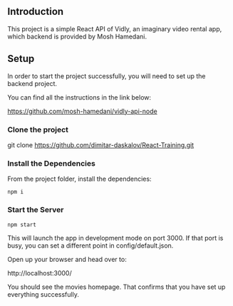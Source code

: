 ## Introduction

This project is a simple React API of Vidly, an imaginary video rental app, which backend is provided by Mosh Hamedani.

## Setup

In order to start the project successfully, you will need to set up the backend project.

You can find all the instructions in the link below:

https://github.com/mosh-hamedani/vidly-api-node


### Clone the project

git clone https://github.com/dimitar-daskalov/React-Training.git


### Install the Dependencies

From the project folder, install the dependencies:

    npm i


### Start the Server

    npm start

This will launch the app in development mode on port 3000. If that port is busy, you can set a different point in config/default.json.

Open up your browser and head over to:

http://localhost:3000/

You should see the movies homepage. That confirms that you have set up everything successfully.
